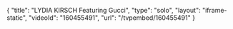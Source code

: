 {
    "title": "LYDIA KIRSCH Featuring Gucci",
    "type": "solo",
    "layout": "iframe-static",
    "videoId": "160455491",
    "url": "\/tvpembed\/160455491"
}